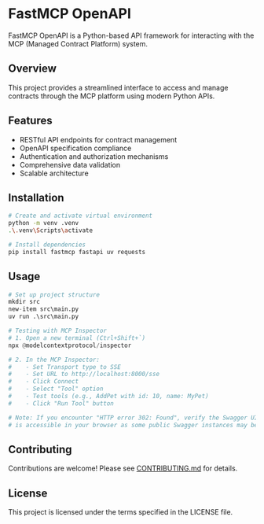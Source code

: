 # FastMCP OpenAPI

FastMCP OpenAPI is a Python-based API framework for interacting with the MCP (Managed Contract Platform) system.

## Overview

This project provides a streamlined interface to access and manage contracts through the MCP platform using modern Python APIs.

## Features

- RESTful API endpoints for contract management
- OpenAPI specification compliance
- Authentication and authorization mechanisms
- Comprehensive data validation
- Scalable architecture
## Installation

```bash
# Create and activate virtual environment
python -m venv .venv
.\.venv\Scripts\activate

# Install dependencies
pip install fastmcp fastapi uv requests
```

## Usage

```python
# Set up project structure
mkdir src
new-item src\main.py
uv run .\src\main.py

# Testing with MCP Inspector
# 1. Open a new terminal (Ctrl+Shift+`)
npx @modelcontextprotocol/inspector

# 2. In the MCP Inspector:
#    - Set Transport type to SSE
#    - Set URL to http://localhost:8000/sse
#    - Click Connect
#    - Select "Tool" option
#    - Test tools (e.g., AddPet with id: 10, name: MyPet)
#    - Click "Run Tool" button

# Note: If you encounter "HTTP error 302: Found", verify the Swagger UI 
# is accessible in your browser as some public Swagger instances may be restricted.
```

## Contributing

Contributions are welcome! Please see [CONTRIBUTING.md](./CONTRIBUTING.md) for details.

## License

This project is licensed under the terms specified in the LICENSE file.